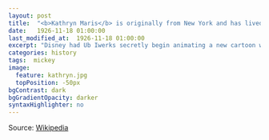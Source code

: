 ```yaml
---
layout: post
title:  "<b>Kathryn Maris</b> is originally from New York and has lived in London since 1999. Her books include <em>God Loves You</em> (Seren, 2013) and <em>The Book of Jobs</em> (Four Way Books, 2006)."
date:   1926-11-18 01:00:00
last_modified_at:  1926-11-18 01:00:00
excerpt: "Disney had Ub Iwerks secretly begin animating a new cartoon while still under contract with Universal..."
categories: history
tags:  mickey
image:
  feature: kathryn.jpg
  topPosition: -50px
bgContrast: dark
bgGradientOpacity: darker
syntaxHighlighter: no
---
```

Source: [Wikipedia](https://en.wikipedia.org/wiki/Mickey_Mouse)
